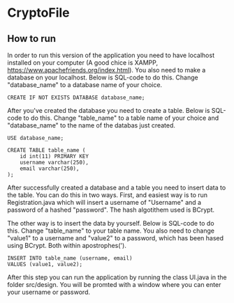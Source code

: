# CryptoFile

## How to run
In order to run this version of the application you need to have localhost installed on your computer (A good chice is XAMPP, https://www.apachefriends.org/index.html). You also need to make a database on your localhost. Below is SQL-code to do this. Change "database_name" to a database name of your choice.

`CREATE IF NOT EXISTS DATABASE database_name;`

After you've created the database you need to create a table. Below is SQL-code to do this. Change "table_name" to a table name of your choice and "database_name" to the name of the databas just created.

```
USE database_name;

CREATE TABLE table_name (
    id int(11) PRIMARY KEY
    username varchar(250),
    email varchar(250),
);
```

After successfully created a database and a table you need to insert data to the table. You can do this in two ways. First, and easiest way is to run Registration.java which will insert a username of "Username" and a password of a hashed "password". The hash algotithem used is BCrypt. 

The other way is to insert the data by yourself. Below is SQL-code to do this. Change "table_name" to your table name. You also need to change "value1" to a username and "value2" to a password, which has been hased using BCrypt. Both within apostrophes(').
```
INSERT INTO table_name (username, email)
VALUES (value1, value2);
```

After this step you can run the application by running the class UI.java in the folder src/design. You will be promted with a window where you can enter your username or password. 
